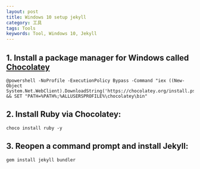 ```yaml
---
layout: post
title: Windows 10 setup jekyll
category: 工具
tags: Tools
keywords: Tool, Windows 10, Jekyll
---
```

## 1. Install a package manager for Windows called [Chocolatey](https://chocolatey.org/install)
```
@powershell -NoProfile -ExecutionPolicy Bypass -Command "iex ((New-Object System.Net.WebClient).DownloadString('https://chocolatey.org/install.ps1'))" && SET "PATH=%PATH%;%ALLUSERSPROFILE%\chocolatey\bin"
```
## 2. Install Ruby via Chocolatey: 
```
choco install ruby -y
```
## 3. Reopen a command prompt and install Jekyll: 
```
gem install jekyll bundler
```
